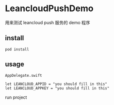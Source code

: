 # LeancloudPushDemo
用来测试 leancloud push 服务的 demo 程序

## install
```
pod install
```

## usage
```
AppDelegate.swift

let LEANCLOUD_APPID = "you should fill in this"
let LEANCLOUD_APPKEY = "you should fill in this"
```

run project
